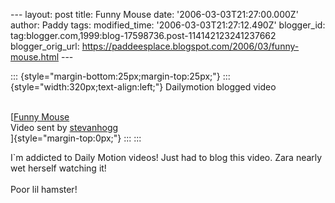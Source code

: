\-\-- layout: post title: Funny Mouse date: \'2006-03-03T21:27:00.000Z\'
author: Paddy tags: modified\_time: \'2006-03-03T21:27:12.490Z\'
blogger\_id: tag:blogger.com,1999:blog-17598736.post-114142123241237662
blogger\_orig\_url:
https://paddeesplace.blogspot.com/2006/03/funny-mouse.html \-\--

::: {style="margin-bottom:25px;margin-top:25px;"}
::: {style="width:320px;text-align:left;"}
Dailymotion blogged video

\
[[Funny Mouse](https://www.dailymotion.com/video/57483)\
Video sent by [stevanhogg](https://www.dailymotion.com/stevanhogg)\
]{style="margin-top:0px;"}
:::
:::

I\`m addicted to Daily Motion videos! Just had to blog this video. Zara
nearly wet herself watching it!\
\
Poor lil hamster!
